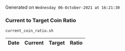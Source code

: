 Generated on `Wednesday 06-October-2021 at 16:21:30`

### Current to Target Coin Ratio
`current_coin_ratio.sh`

Date|Current|Target|Ratio
---|---|---|---
